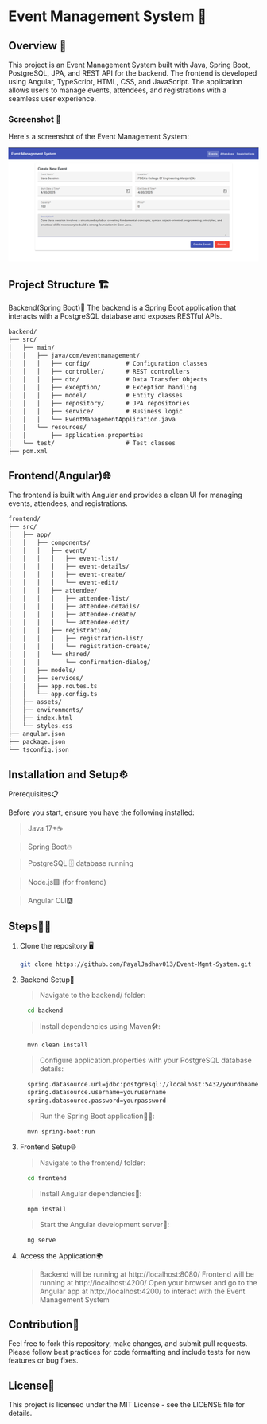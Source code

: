 # Event Management System 🎉

## Overview 🚀
This project is an Event Management System built with Java, Spring Boot, PostgreSQL, JPA, and REST API for the backend. The frontend is developed using Angular, TypeScript, HTML, CSS, and JavaScript. The application allows users to manage events, attendees, and registrations with a seamless user experience.

### Screenshot 📸
Here's a screenshot of the Event Management System:

![Event Management System Screenshot](https://github.com/PayalJadhav013/Event-Mgmt-System/blob/738b018d6bbb91f9e1d0b591a5cdcae4b7892f07/1.png)

## Project Structure 🏗️
Backend(Spring Boot)🔧
The backend is a Spring Boot application that interacts with a PostgreSQL database and exposes RESTful APIs.
```text
backend/
├── src/
│   ├── main/
│   │   ├── java/com/eventmanagement/
│   │   │   ├── config/          # Configuration classes
│   │   │   ├── controller/      # REST controllers
│   │   │   ├── dto/             # Data Transfer Objects
│   │   │   ├── exception/       # Exception handling
│   │   │   ├── model/           # Entity classes
│   │   │   ├── repository/      # JPA repositories
│   │   │   ├── service/         # Business logic
│   │   │   └── EventManagementApplication.java
│   │   └── resources/
│   │       ├── application.properties
│   └── test/                    # Test classes
├── pom.xml
```

## Frontend(Angular)🌐
The frontend is built with Angular and provides a clean UI for managing events, attendees, and registrations.
```text
frontend/
├── src/
│   ├── app/
│   │   ├── components/
│   │   │   ├── event/
│   │   │   │   ├── event-list/
│   │   │   │   ├── event-details/
│   │   │   │   ├── event-create/
│   │   │   │   └── event-edit/
│   │   │   ├── attendee/
│   │   │   │   ├── attendee-list/
│   │   │   │   ├── attendee-details/
│   │   │   │   ├── attendee-create/
│   │   │   │   └── attendee-edit/
│   │   │   ├── registration/
│   │   │   │   ├── registration-list/
│   │   │   │   └── registration-create/
│   │   │   └── shared/
│   │   │       └── confirmation-dialog/
│   │   ├── models/
│   │   ├── services/
│   │   ├── app.routes.ts
│   │   └── app.config.ts
│   ├── assets/
│   ├── environments/
│   ├── index.html
│   └── styles.css
├── angular.json
├── package.json
└── tsconfig.json
```
## Installation and Setup⚙️
Prerequisites📋

Before you start, ensure you have the following installed:

> Java 17+☕

> Spring Boot🔥

> PostgreSQL 🗄️ database running

> Node.js🟩 (for frontend)

> Angular CLI🅰️

## Steps🏃‍♂️
   1. Clone the repository 🖥️
      ````bash
      git clone https://github.com/PayalJadhav013/Event-Mgmt-System.git
      ````
   3. Backend Setup🔧
      > Navigate to the backend/ folder:
      ````bash
        cd backend
      ````
      > Install dependencies using Maven🛠️:
      ````bash
        mvn clean install
      ````
      > Configure application.properties with your PostgreSQL database details:
      ````bash
        spring.datasource.url=jdbc:postgresql://localhost:5432/yourdbname
        spring.datasource.username=yourusername
        spring.datasource.password=yourpassword
      ````
      > Run the Spring Boot application🏃‍♂️:
      ````bash
        mvn spring-boot:run
      ````
   4. Frontend Setup🌐
      > Navigate to the frontend/ folder:
      ````bash
        cd frontend
      ````
      > Install Angular dependencies🧩:
      ````bash
        npm install
      ````
      > Start the Angular development server🚀:
      ````bash
        ng serve
      ````
   5. Access the Application🌍
      > Backend will be running at http://localhost:8080/
      > Frontend will be running at http://localhost:4200/
      > Open your browser and go to the Angular app at http://localhost:4200/ to interact with the Event Management System

## Contribution🤝
   Feel free to fork this repository, make changes, and submit pull requests. Please follow best practices for code formatting and include tests for new features or bug fixes.

## License📝
   This project is licensed under the MIT License - see the LICENSE file for details.
      
      
